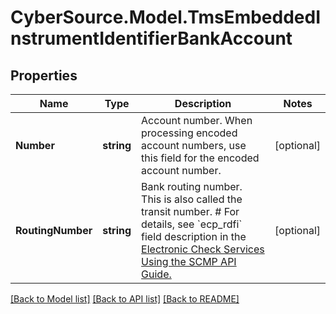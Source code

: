 # CyberSource.Model.TmsEmbeddedInstrumentIdentifierBankAccount
## Properties

Name | Type | Description | Notes
------------ | ------------- | ------------- | -------------
**Number** | **string** | Account number.  When processing encoded account numbers, use this field for the encoded account number.  | [optional] 
**RoutingNumber** | **string** | Bank routing number. This is also called the transit number.  # For details, see &#x60;ecp_rdfi&#x60; field description in the [Electronic Check Services Using the SCMP API Guide.](https://apps.cybersource.com/library/documentation/dev_guides/EChecks_SCMP_API/html/)  | [optional] 

[[Back to Model list]](../README.md#documentation-for-models) [[Back to API list]](../README.md#documentation-for-api-endpoints) [[Back to README]](../README.md)

